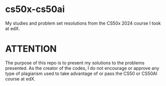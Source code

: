 # cs50x-cs50ai
My studies and problem set resolutions from the CS50x 2024 course I took at edX.

# ATTENTION
The purpose of this repo is to present my solutions to the problems presented. As the creator of the codes, I do not encourage or approve any type of plagiarism used to take advantage of or pass the CS50 or CS50AI course at edX.